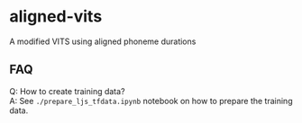 # aligned-vits
A modified VITS using aligned phoneme durations

## FAQ

Q: How to create training data?  
A: See `./prepare_ljs_tfdata.ipynb` notebook on how to prepare the training data.
